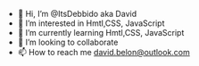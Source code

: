 - 👋 Hi, I’m @ItsDebbido aka David
- 👀 I’m interested in Hmtl,CSS, JavaScript
- 🌱 I’m currently learning Hmtl,CSS, JavaScript
- 💞️ I’m looking to collaborate
- 📫 How to reach me david.belon@outlook.com

<!---
ItsDebbido/ItsDebbido is a ✨ special ✨ repository because its `README.md` (this file) appears on your GitHub profile.
You can click the Preview link to take a look at your changes.
--->
